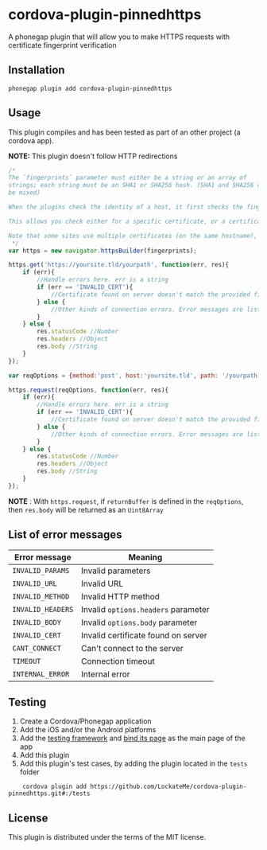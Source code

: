 # cordova-plugin-pinnedhttps


A phonegap plugin that will allow you to make HTTPS requests with certificate fingerprint verification


## Installation


```
phonegap plugin add cordova-plugin-pinnedhttps
```

## Usage

This plugin compiles and has been tested as part of an other project (a cordova app).

__NOTE:__ This plugin doesn't follow HTTP redirections

```js
/*
The `fingerprints` parameter must either be a string or an array of
strings; each string must be an SHA1 or SHA256 hash. (SHA1 and SHA256 cannot
be mixed)

When the plugins check the identity of a host, it first checks the fingerprint of the last certificate in the chain. If it doesn't match, goes up the chain and checks the certificate above it. The process can repeat up to the root certificate.

This allows you check either for a specific certificate, or a certificate authority that you trust.

Note that some sites use multiple certificates (on the same hostname), and some others use cross-signed certificates. These cases might trigger "INVALID_CERT" errors
 */
var https = new navigator.httpsBuilder(fingerprints);

https.get('https://yoursite.tld/yourpath', function(err, res){
	if (err){
		//Handle errors here. err is a string
		if (err == 'INVALID_CERT'){
			//Certificate found on server doesn't match the provided fingerprint
		} else {
			//Other kinds of connection errors. Error messages are listed below
		}
	} else {
		res.statusCode //Number
		res.headers //Object
		res.body //String
	}
});

var reqOptions = {method:'post', host:'yoursite.tld', path: '/yourpath', [port: 443], [headers: {header1: 'value1', header2: 'value2'}], [body: {}]};

https.request(reqOptions, function(err, res){
	if (err){
		//Handle errors here. err is a string
		if (err == 'INVALID_CERT'){
			//Certificate found on server doesn't match the provided fingerprint
		} else {
			//Other kinds of connection errors. Error messages are listed below
		}
	} else {
		res.statusCode //Number
		res.headers //Object
		res.body //String
	}
});
```
__NOTE__ : With `https.request`, if `returnBuffer` is defined in the `reqOptions`, then `res.body` will be returned as an `Uint8Array`


## List of error messages


Error message	| Meaning
----------------|------------------------------------
`INVALID_PARAMS`| Invalid parameters
`INVALID_URL`	| Invalid URL
`INVALID_METHOD`| Invalid HTTP method
`INVALID_HEADERS`| Invalid `options.headers` parameter
`INVALID_BODY`	| Invalid `options.body` parameter
`INVALID_CERT`	| Invalid certificate found on server
`CANT_CONNECT`	| Can't connect to the server
`TIMEOUT`		| Connection timeout
`INTERNAL_ERROR`| Internal error

## Testing

1. Create a Cordova/Phonegap application
2. Add the iOS and/or the Android platforms
3. Add the [testing framework](https://github.com/apache/cordova-plugin-test-framework) and [bind its page](https://github.com/apache/cordova-plugin-test-framework#running-plugin-tests) as the main page of the app
4. Add this plugin
5. Add this plugin's test cases, by adding the plugin located in the `tests` folder
```
	cordova plugin add https://github.com/LockateMe/cordova-plugin-pinnedhttps.git#:/tests
```

## License

This plugin is distributed under the terms of the MIT license.
